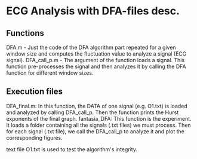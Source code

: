 # ECG Analysis with DFA-files desc.

## Functions
DFA.m - Just the code of the DFA algorithm part repeated for a given window size and computes the fluctuation value to analyze a signal (ECG signal). 
DFA_call_p.m - The argument of the function loads a signal. This function pre-processes the signal and then analyzes it by calling the DFA function for different window sizes. 

## Execution files
DFA_final.m: In this function, the DATA of one signal (e.g. O1.txt) is loaded and analyzed by calling DFA_call_p. Then the function prints the Hurst exponents of the final graph.
fantasia_DFA: This function is the experiment. It loads a folder containing all the signals (.txt files) we must process. Then for each signal (.txt file), we call the DFA_call_p to analyze it and plot the corresponding figures. 

text file O1.txt is used to test the algorithm's integrity.
